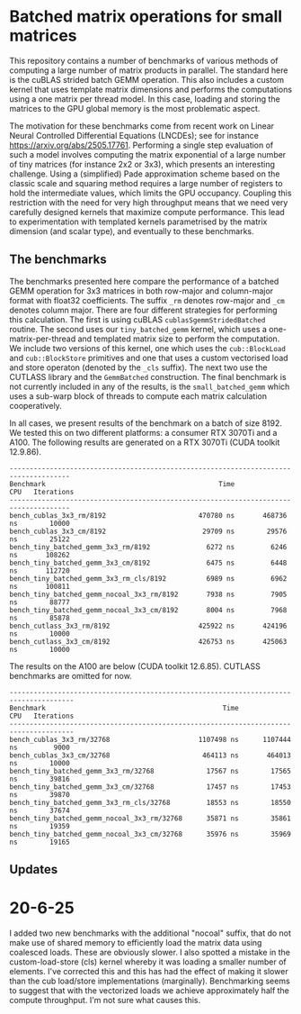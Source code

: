 # Batched matrix operations for small matrices

This repository contains a number of benchmarks of various methods of computing a large number of matrix products in
parallel. The standard here is the cuBLAS strided batch GEMM operation. This also includes a custom kernel that uses
template matrix dimensions and performs the computations using a one matrix per thread model. In this case, loading and
storing the matrices to the GPU global memory is the most problematic aspect.

The motivation for these benchmarks come from recent work on Linear Neural Controlled Differential Equations (LNCDEs);
see for instance <https://arxiv.org/abs/2505.17761>. Performing a single step evaluation of such a model involves
computing the matrix exponential of a large number of tiny matrices (for instance 2x2 or 3x3), which presents an
interesting challenge. Using a (simplified) Pade approximation scheme based on the classic scale and squaring method
requires a large number of registers to hold the intermediate values, which limits the GPU occupancy. Coupling this
restriction with the need for very high throughput means that we need very carefully designed kernels that maximize
compute performance. This lead to experimentation with templated kernels parametrised by the matrix dimension (and
scalar type), and eventually to these benchmarks.

## The benchmarks

The benchmarks presented here compare the performance of a batched GEMM operation for 3x3 matrices in both row-major and
column-major format with float32 coefficients. The suffix `_rm` denotes row-major and `_cm` denotes column major. There
are four different strategies for performing this calculation. The first is using cuBLAS `cublasSgemmStridedBatched`
routine. The second uses our `tiny_batched_gemm` kernel, which uses a one-matrix-per-thread and templated matrix size
to perform the computation. We include two versions of this kernel, one which uses the `cub::BlockLoad` and
`cub::BlockStore` primitives and one that uses a custom vectorised load and store operaton (denoted by the `_cls`
suffix). The next two use the CUTLASS library and the `GemmBatched` construction. The final benchmark is not currently
included in any of the results, is the `small_batched_gemm` which uses a sub-warp block of threads to compute each
matrix calculation cooperatively.

In all cases, we present results of the benchmark on a batch of size 8192. We tested this on two different platforms: a
consumer RTX 3070Ti and a A100. The following results are generated on a RTX 3070Ti (CUDA toolkit 12.9.86).

```text
-------------------------------------------------------------------------------------
Benchmark                                           Time             CPU   Iterations
-------------------------------------------------------------------------------------
bench_cublas_3x3_rm/8192                       470780 ns       468736 ns        10000
bench_cublas_3x3_cm/8192                        29709 ns        29576 ns        25122
bench_tiny_batched_gemm_3x3_rm/8192              6272 ns         6246 ns       108262
bench_tiny_batched_gemm_3x3_cm/8192              6475 ns         6448 ns       112720
bench_tiny_batched_gemm_3x3_rm_cls/8192          6989 ns         6962 ns       100811
bench_tiny_batched_gemm_nocoal_3x3_rm/8192       7938 ns         7905 ns        88777
bench_tiny_batched_gemm_nocoal_3x3_cm/8192       8004 ns         7968 ns        85878
bench_cutlass_3x3_rm/8192                      425922 ns       424196 ns        10000
bench_cutlass_3x3_cm/8192                      426753 ns       425063 ns        10000
```

The results on the A100 are below (CUDA toolkit 12.6.85). CUTLASS benchmarks are omitted for now.

```text
--------------------------------------------------------------------------------------
Benchmark                                            Time             CPU   Iterations
--------------------------------------------------------------------------------------
bench_cublas_3x3_rm/32768                      1107498 ns      1107444 ns         9000
bench_cublas_3x3_cm/32768                       464113 ns       464013 ns        10000
bench_tiny_batched_gemm_3x3_rm/32768             17567 ns        17565 ns        39816
bench_tiny_batched_gemm_3x3_cm/32768             17457 ns        17453 ns        39870
bench_tiny_batched_gemm_3x3_rm_cls/32768         18553 ns        18550 ns        37674
bench_tiny_batched_gemm_nocoal_3x3_rm/32768      35871 ns        35861 ns        19359
bench_tiny_batched_gemm_nocoal_3x3_cm/32768      35976 ns        35969 ns        19165
```



## Updates

# 20-6-25
I added two new benchmarks with the additional "nocoal" suffix, that do not make use of shared memory to efficiently
load the matrix data using coalesced loads. These are obviously slower. I also spotted a mistake in the 
custom-load-store (cls) kernel whereby it was loading a smaller number of elements. I've corrected this and this has had
the effect of making it slower than the cub load/store implementations (marginally). Benchmarking seems to suggest that
with the vectorized loads we achieve approximately half the compute throughput. I'm not sure what causes this.